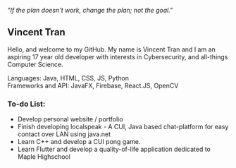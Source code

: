 <em>"If the plan doesn't work, change the plan; not the goal."</em>  
  
## Vincent Tran  
Hello, and welcome to my GitHub. My name is Vincent Tran and I am an aspiring 17 year old developer with interests in Cybersecurity, and all-things Computer Science.  
  
Languages: Java, HTML, CSS, JS, Python  
Frameworks and API: JavaFX, Firebase, React.JS, OpenCV  

### To-do List:  
<ul>
  <li>Develop personal website / portfolio</li>
  <li>Finish developing localspeak -  A CUI, Java based chat-platform for easy contact over LAN using java.net</li>
  <li>Learn C++ and develop a CUI pong game.</li>
  <li>Learn Flutter and develop a quality-of-life application dedicated to Maple Highschool</li>
</ul>
